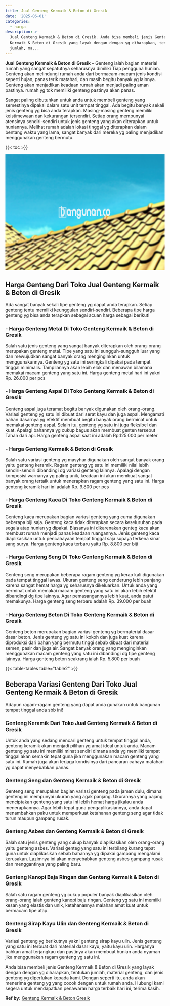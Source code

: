 ```yaml
---
title: Jual Genteng Kermaik & Beton di Gresik
date: '2025-06-01'
categories:
  - harga
description: >-
  Jual Genteng Kermaik & Beton di Gresik. Anda bisa membeli jenis Genteng
  Kermaik & Beton di Gresik yang layak dengan dengan yg diharapkan, tentukan
  jumlah, ma...
---
```


**Jual Genteng Kermaik & Beton di Gresik** – Genteng ialah bagian material rumah yang sangat sepatutnya seharusnya dimiliki Tiap pengguna hunian. Genteng akan melindungi rumah anda dari bermacam-macam jenis kondisi seperti hujan, panas terik matahari, dan masih begitu banyak yg lainnya. Genteng akan menjadikan keadaan rumah akan menjadi paling aman pastinya. rumah yg tdk memiliki genteng pastinya akan panas.

Sangat paling dibutuhkan untuk anda untuk membeli genteng yang semestinya dipakai dalam satu unit tempat tinggal. Ada begitu banyak sekali jenis genteng yg bisa anda terapkan. Masing-masing genteng memiliki keistimewaan dan kekurangan tersendiri. Setiap orang mempunyai atensinya sendiri-sendiri untuk jenis genteng yang akan diterapkan untuk huniannya. Melihat rumah adalah lokasi tinggal yg diterapkan dalam bentang waktu yang lama, sangat banyak dari mereka yg paling menjadikan menggunakan genteng bermutu.

{{< toc >}}

![Jual Genteng Kermaik & Beton di Gresik](/images/genteng-minimalis-murah27.png)

## Harga Genteng Dari Toko Jual Genteng Kermaik & Beton di Gresik

Ada sangat banyak sekali tipe genteng yg dapat anda terapkan. Setiap genteng tentu memiliki keunggulan sendiri-sendiri. Beberapa tipe harga genteng yg bisa anda terapkan sebagai acuan harga sebagai berikut!

### \- Harga Genteng Metal Di Toko Genteng Kermaik & Beton di Gresik

Salah satu jenis genteng yang sangat banyak diterapkan oleh orang-orang merupakan genteng metal. Tipe yang satu ini sungguh-sungguh luar yang dan mewujudkan sangat banyak orang menginginkan untuk menggunakannya. Genteng yg satu ini seringkali dipakai pada tempat tinggal minimalis. Tampilannya akan lebih elok dan menawan bilamana memakai macam genteng yang satu ini. Harga genteng metal hari ini yakni Rp. 26.000 per pcs

### \- Harga Genteng Aspal Di Toko Genteng Kermaik & Beton di Gresik

Genteng aspal juga teramat begitu banyak digunakan oleh orang-orang. Variasi genteng yg satu ini dibuat dari serat kayu dan juga aspal. Mengamati bahan dasarnya yg efektif membuat begitu banyak orang berminat untuk memakai genteng aspal. Selain itu, genteng yg satu ini juga fleksibel dan kuat. Apalagi bahannya yg cukup bagus akan membuat genten tersebut Tahan dari api. Harga genteng aspal saat ini adalah Rp.125.000 per meter

### \- Harga Genteng Kermaik & Beton di Gresik

Salah satu variasi genteng yg masyhur digunakan oleh sangat banyak orang yaitu genteng keramik. Ragam genteng yg satu ini memiliki nilai lebih sendiri-sendiri dibandingi dg variasi genteng lainnya. Apalagi dengan komposisi warnanya yg paling unik, keadaan ini akan membuat sangat banyak orang tertaik untuk menerapkan ragam genteng yang satu ini. Harga genteng keramik hari ini adalah Rp. 9.800 per pcs

### \- Harga Genteng Kaca Di Toko Genteng Kermaik & Beton di Gresik

Genteng kaca merupakan bagian variasi genteng yang cuma digunakan beberapa biji saja. Genteng kaca tidak diterapkan secara keseluruhan pada segala atap hunian yg dipakai. Biasanya ini dikarenakan genteg kaca akan membuat rumah menjadi panas keadaan ruangannya. Jenis genteng kaca diaplikasikan untuk pencahayaan tempat tinggal saja supaya terkena sinar sang surya. Harga genteng kaca terbaru yaitu Rp. 8.800 per biji

### \- Harga Genteng Seng Di Toko Genteng Kermaik & Beton di Gresik

Genteng seng merupakan beberapa ragam genteng yg kerap kali digunakan pada tempat tinggal lawas. Ukuran genteng seng cenderung lebih panjang karena sangat hemat harga yg seharusnya dikeluarkan. Untuk anda yang berminat untuk memakai macam genteng yang satu ini akan lebih efektif dibandingi dg tipe lainnya. Agar pemasangannya lebih kuat, anda patut memakunya. Harga genteng seng terbaru adalah Rp. 39.000 per buah

### \- Harga Genteng Beton Di Toko Genteng Kermaik & Beton di Gresik

Genteng beton merupakan bagian variasi genteng yg bermaterial dasar dasar beton. Jenis genteng yg satu ini kokoh dan juga kuat karena diproduksi dari bahan yang bermutu tinggi sebab dibuat dari material semen, pasir dan juga air. Sangat banyak orang yang menginginkan menggunakan macam genteng yang satu ini dibandingi dg tipe genteng lainnya. Harga genteng beton seakrang ialah Rp. 5.800 per buah

{{< table-tables table="table2" >}}

## Beberapa Variasi Genteng Dari Toko Jual Genteng Kermaik & Beton di Gresik

Adapun ragam-ragam genteng yang dapat anda gunakan untuk bangunan tempat tinggal anda sbb ini!

### Genteng Keramik Dari Toko Jual Genteng Kermaik & Beton di Gresik

Untuk anda yang sedang mencari genteng untuk tempat tinggal anda, genteng keramik akan menjadi pilihan yg amat ideal untuk anda. Macam genteng yg satu ini memiliki minat sendiri dimana anda yg memiliki tempat tinggal akan semakin tepat guna jika menggunakan macam genteng yang satu ini. Rumah juga akan terjaga kondisinya dari pancaran cahaya matahari yg dapat menyebabkan panas.

### Genteng Seng dan Genteng Kermaik & Beton di Gresik

Genteng seng merupakan bagian variasi genteng pada jaman dulu, dimana genteng ini mempunyai ukuran yang agak panjang. Ukurannya yang pajang menciptakan genteng yang satu ini lebih hemat harga jikalau anda menerapkannya. Agar lebih tepat guna pengaplikasiannya, anda dapat menambahkan paku untuk memperkuat ketahanan genteng seng agar tidak turun maupun gampang rusak.

### Genteng Asbes dan Genteng Kermaik & Beton di Gresik

Salah satu jenis genteng yang cukup banyak diaplikasikan oleh orang-orang yaitu genteng asbes. Variasi genteg yang satu ini terbilang kurang tepat guna untuk diaplikasikan sebab bahannya yg dipakai gampang mengalami kerusakan. Lazimnya ini akan menyebabkan genteng asbes gampang rusak dan menggantinya yang paling baru.

### Genteng Kanopi Baja Ringan dan Genteng Kermaik & Beton di Gresik

Salah satu ragam genteng yg cukup populer banyak diaplikasikan oleh orang-orang ialah genteng kanopi baja ringan. Genteng yg satu ini memiiki kesan yang elastis dan unik, ketahanannya malahan amat kuat untuk bermacam tipe atap.

### Genteng Sirap Kayu Ulin dan Genteng Kermaik & Beton di Gresik

Variasi genteng yg berikutnya yakni genteng sirap kayu ulin. Jenis genteng yang satu ini terbuat dari material dasar kayu, yaitu kayu ulin. Harganya bahkan amat terjangkau dan pastinya akan membuat hunian anda nyaman jika menggunakan ragam genteng yg satu ini.

Anda bisa membeli jenis Genteng Kermaik & Beton di Gresik yang layak dengan dengan yg diharapkan, tentukan jumlah, material genteng, dan jenis genteng yg diperlukan kepada kami. Dengan seperti itu, anda akan menerima genteng yg yang cocok dengan untuk rumah anda. Hubungi kami segera untuk mendapatkan penawaran harga terbaik hari ini, terima kasih.

**Ref by:**  [Genteng Kermaik & Beton  Gresik](https://id.wikipedia.org/wiki/Genteng)
